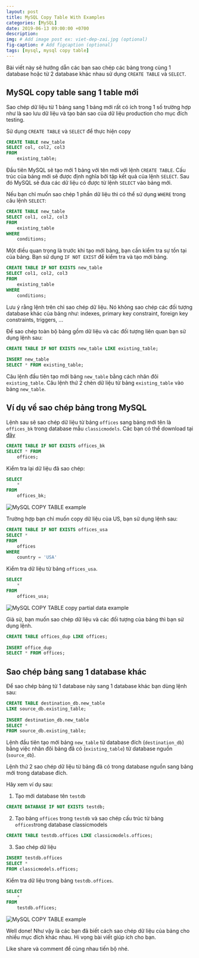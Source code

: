 ```yaml
---
layout: post
title: MySQL Copy Table With Examples
categories: [MySQL]
date: 2019-06-13 09:00:00 +0700
description: 
img: # Add image post ex: viet-dep-zai.jpg (optional)
fig-caption: # Add figcaption (optional)
tags: [mysql, mysql copy table]
---
```


Bài viết này sẽ hướng dẫn các bạn sao chép các bảng trong cùng 1 database hoặc từ 2 database khác nhau sử dụng `CREATE TABLE` và `SELECT`.

## MySQL copy table sang 1 table mới

Sao chép dữ liệu từ 1 bảng sang 1 bảng mới rất có ích trong 1 số trường hợp như là sao lưu dữ liệu và tạo bản sao của dữ liệu production cho mục đích testing.

Sử dụng `CREATE TABLE` và `SELECT` để thực hiện copy

```sql
CREATE TABLE new_table 
SELECT col, col2, col3 
FROM
    existing_table;
```

Đầu tiên MySQL sẽ tạo mới 1 bảng với tên mới với lệnh `CREATE TABLE`. Cấu trúc của bảng mới sẽ được định nghĩa bởi tập kết quả của lệnh `SELECT`. Sau đó MySQL sẽ đưa các dữ liệu có được từ lệnh `SELECT` vào bảng mới.

Nếu bạn chỉ muốn sao chép 1 phần dữ liệu thì có thể sử dụng `WHERE` trong câu lệnh `SELECT`:

```sql
CREATE TABLE new_table 
SELECT col1, col2, col3 
FROM
    existing_table
WHERE
    conditions;
```

Một điều quan trọng là trước khi tạo mới bảng, bạn cần kiểm tra sự tồn tại của bảng. Bạn sử dụng `IF NOT EXIST` để kiểm tra và tạo mới bảng.

```sql
CREATE TABLE IF NOT EXISTS new_table 
SELECT col1, col2, col3 
FROM
    existing_table
WHERE
    conditions;
```

Lưu ý rằng lệnh trên chỉ sao chép dữ liệu. Nó không sao chép các đối tượng database khác của bảng như: indexes, primary key constraint, foreign key constraints, triggers, ...

Để sao chép toàn bộ bảng gồm dữ liệu và các đối tượng liên quan bạn sử dụng lệnh sau:

```sql
CREATE TABLE IF NOT EXISTS new_table LIKE existing_table;
 
INSERT new_table
SELECT * FROM existing_table;
```

Câu lệnh đầu tiên tạo mới bảng `new_table` bằng cách nhân đôi `existing_table`. Câu lệnh thứ 2 chèn dữ liệu từ bảng `existing_table` vào bảng `new_table`.

## Ví dụ về sao chép bảng trong MySQL

Lệnh sau sẽ sao chép dữ liệu từ bảng `offices` sang bảng mới tên là `offices_bk` trong database mẫu `classicmodels`. Các bạn có thể download tại [đây](/2019/05/23/download-mysql-sample-database/)

```sql
CREATE TABLE IF NOT EXISTS offices_bk 
SELECT * FROM
    offices;
```

Kiểm tra lại dữ liệu đã sao chép:

```sql
SELECT
    *
FROM
    offices_bk;
```

![MySQL COPY TABLE example](/wp-content/uploads/2019/06/MySQL-COPY-TABLE-example.jpg)

Trường hợp bạn chỉ muốn copy dữ liệu của US, bạn sử dụng lệnh sau:

```sql
CREATE TABLE IF NOT EXISTS offices_usa 
SELECT * 
FROM
    offices
WHERE
    country = 'USA'
```

Kiểm tra dữ liệu từ bảng `offices_usa`.

```sql
SELECT 
    *
FROM
    offices_usa;
```

![MySQL COPY TABLE copy partial data example](/wp-content/uploads/2019/06/MySQL-COPY-TABLE-copy-partial-data-example.jpg)

Giả sử, bạn muốn sao chép dữ liệu và các đối tượng của bảng thì bạn sử dụng lệnh.

```sql
CREATE TABLE offices_dup LIKE offices;
 
INSERT office_dup
SELECT * FROM offices;
```

## Sao chép bảng sang 1 database khác

Để sao chép bảng từ 1 database này sang 1 database khác bạn dùng lệnh sau:

```sql
CREATE TABLE destination_db.new_table 
LIKE source_db.existing_table;
 
INSERT destination_db.new_table 
SELECT *
FROM source_db.existing_table;
```

Lệnh đầu tiên tạo mới bảng `new_table` từ database đích (`destination_db`) bằng việc nhân đôi bảng đã có (`existing_table`) từ database nguồn (`source_db`).

Lệnh thứ 2 sao chép dữ liệu từ bảng đã có trong database nguồn sang bảng mới trong database đích.

Hãy xem ví dụ sau:

1. Tạo mới database tên `testdb`

```sql
CREATE DATABASE IF NOT EXISTS testdb;
```

2. Tạo bảng `offices` trong `testdb` và sao chép cấu trúc từ bảng `offices`trong database classicmodels

```sql
CREATE TABLE testdb.offices LIKE classicmodels.offices;
```

3. Sao chép dữ liệu

```sql
INSERT testdb.offices
SELECT *
FROM classicmodels.offices;
```

Kiểm tra dữ liệu trong bảng `testdb.offices`.

```sql
SELECT
    *
FROM
    testdb.offices;
```

![MySQL COPY TABLE example](/wp-content/uploads/2019/06/MySQL-COPY-TABLE-example.jpg)

Well done! Như vậy là các bạn đã biết cách sao chép dữ liệu của bảng cho nhiều mục đích khác nhau. Hi vọng bài viết giúp ích cho bạn. 

Like share và comment để cùng nhau tiến bộ nhé.
